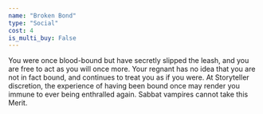 ```yaml
---
name: "Broken Bond"
type: "Social"
cost: 4
is_multi_buy: False
---
```


You were once blood-bound but have secretly slipped the leash, and you are free to act as you will once more. Your regnant has no idea that you are not in fact bound, and continues to treat you as if you were. At Storyteller discretion, the experience of having been bound once may render you immune to ever being enthralled again. Sabbat vampires cannot take this Merit.